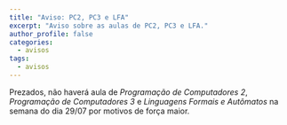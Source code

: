 ```yaml
---
title: "Aviso: PC2, PC3 e LFA"
excerpt: "Aviso sobre as aulas de PC2, PC3 e LFA."
author_profile: false
categories:
  - avisos
tags:
  - avisos
---
```


Prezados, não haverá aula de *Programação de Computadores 2*, *Programação de Computadores 3* e *Linguagens Formais e Autômatos* na semana do dia 29/07 por motivos de força maior.

